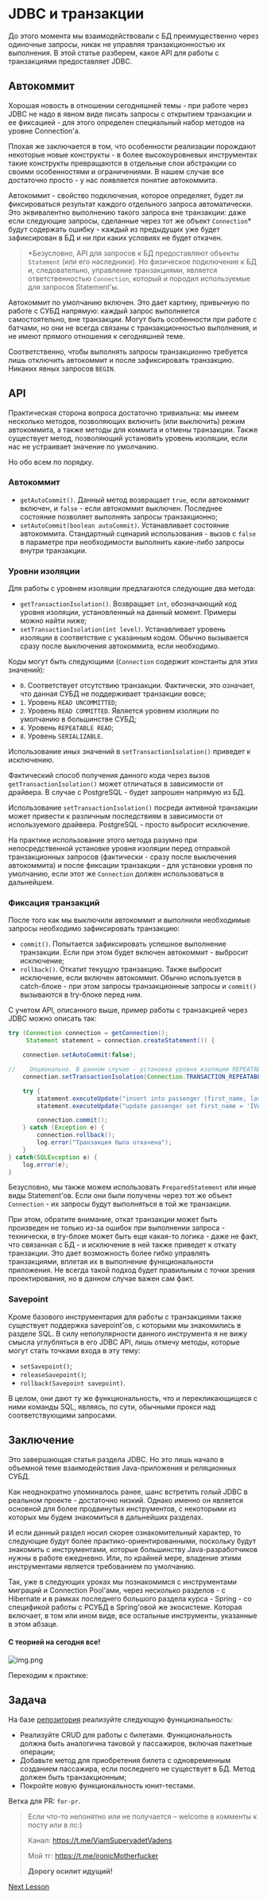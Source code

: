# JDBC и транзакции

До этого момента мы взаимодействовали с БД преимущественно через одиночные запросы, никак не управляя
транзакционностью их выполнения. В этой статье разберем, какое API для работы с транзакциями предоставляет JDBC.

## Автокоммит

Хорошая новость в отношении сегодняшней темы - при работе через JDBC не надо в явном виде писать запросы с открытием
транзакции и ее фиксацией - для этого определен специальный набор методов на уровне Connection'а.

Плохая же заключается в том, что особенности реализации порождают некоторые новые конструкты - в более высокоуровневых
инструментах такие конструкты превращаются в отдельные слои абстракции со своими особенностями и ограничениями. В нашем
случае все достаточно просто - у нас появляется понятие автокоммита.

Автокоммит - свойство подключения, которое определяет, будет ли фиксироваться результат каждого отдельного запроса
автоматически. Это эквивалентно выполнению такого запроса вне транзакции: даже если следующие запросы, сделанные
через тот же объект `Connection`* будут содержать ошибку - каждый из предыдущих уже будет зафиксирован в БД и ни при
каких условиях не будет откачен.

> *Безусловно, API для запросов к БД предоставляют объекты `Statement` (или его наследники). Но физическое
> подключение к БД и, следовательно, управление транзакциями, является ответственностью `Connection`, который и
> породил используемые для запросов Statement'ы.

Автокоммит по умолчанию включен. Это дает картину, привычную по работе с СУБД напрямую: каждый запрос выполняется
самостоятельно, вне транзакции. Могут быть особенности при работе с батчами, но они не всегда связаны с
транзакционностью выполнения, и не имеют прямого отношения к сегодняшней теме.

Соответственно, чтобы выполнять запросы транзакционно требуется лишь отключить автокоммит и после зафиксировать
транзакцию. Никаких явных запросов `BEGIN`.

## API

Практическая сторона вопроса достаточно тривиальна: мы имеем несколько методов, позволяющих включить (или выключить)
режим автокоммита, а также методы для коммита и отмены транзакции. Также существует метод, позволяющий установить
уровень изоляции, если нас не устраивает значение по умолчанию.

Но обо всем по порядку.

### Автокоммит

- `getAutoCommit()`. Данный метод возвращает `true`, если автокоммит включен, и `false` - если автокоммит выключен.
  Последнее состояние позволяет выполнять запросы транзакционно;
- `setAutoCommit(boolean autoCommit)`. Устанавливает состояние автокоммита. Стандартный сценарий использования -
  вызов с `false` в параметре при необходимости выполнить какие-либо запросы внутри транзакции.

### Уровни изоляции

Для работы с уровнем изоляции предлагаются следующие два метода:

- `getTransactionIsolation()`. Возвращает `int`, обозначающий код уровня изоляции, установленный на данный момент.
  Примеры можно найти ниже;
- `setTransactionIsolation(int level)`. Устанавливает уровень изоляции в соответствие с указанным кодом. Обычно
  вызывается сразу после выключения автокоммита, если необходимо.

Коды могут быть следующими (`Connection` содержит константы для этих значений):

- `0`. Соответствует отсутствию транзакции. Фактически, это означает, что данная СУБД не поддерживает транзакции вовсе;
- `1`. Уровень `READ UNCOMMITTED`;
- `2`. Уровень `READ COMMITTED`. Является уровнем изоляции по умолчанию в большинстве СУБД;
- `4`. Уровень `REPEATABLE READ`;
- `8`. Уровень `SERIALIZABLE`.

Использование иных значений в `setTransactionIsolation()` приведет к исключению.

Фактический способ получения данного кода через вызов `getTransactionIsolation()` может отличаться в зависимости от
драйвера. В случае с PostgreSQL - будет запрошен напрямую из БД.

Использование `setTransactionIsolation()` посреди активной транзакции может привести к различным последствиям в
зависимости от используемого драйвера. PostgreSQL - просто выбросит исключение.

На практике использование этого метода разумно при непосредственной установке уровня изоляции перед отправкой
транзакционных запросов (фактически - сразу после выключения автокоммита) и после фиксации транзакции - для
установки уровня по умолчанию, если этот же `Connection` должен использоваться в дальнейшем.

### Фиксация транзакций

После того как мы выключили автокоммит и выполнили необходимые запросы необходимо зафиксировать транзакцию:

- `commit()`. Попытается зафиксировать успешное выполнение транзакции. Если при этом будет включен автокоммит -
  выбросит исключение;
- `rollback()`. Откатит текущую транзакцию. Также выбросит исключение, если включен автокоммит. Обычно используется
  в catch-блоке - при этом запросы транзакционные запросы и `commit()` вызываются в try-блоке перед ним.

С учетом API, описанного выше, пример работы с транзакцией через JDBC можно описать так:

```java
try (Connection connection = getConnection();
     Statement statement = connection.createStatement()) {

    connection.setAutoCommit(false);

//    Опционально. В данном случае - установка уровня изоляции REPEATABLE READ
    connection.setTransactionIsolation(Connection.TRANSACTION_REPEATABLE_READ);

    try {
        statement.executeUpdate("insert into passenger (first_name, last_name, birth_date) values ('Name2', 'Surname2', '1997-12-20')");
        statement.executeUpdate("update passenger set first_name = 'IVAN' where id = 1");

        connection.commit();
    } catch (Exception e) {
        connection.rollback();
        log.error("Транзакция была откачена");
    }
} catch(SQLException e) {
    log.error(e);
}
```

Безусловно, мы также можем использовать `PreparedStatement` или иные виды Statement'ов. Если они были получены через
тот же объект `Connection` - их запросы будут выполняться в той же транзакции.

При этом, обратите внимание, откат транзакции может быть произведен не только из-за ошибок при выполнении запроса -
технически, в try-блоке может быть еще какая-то логика - даже не факт, что связанная с БД - и исключение в ней также
приведет к откату транзакции. Это дает возможность более гибко управлять транзакциями, вплетая их в выполнение
функциональности приложения. Не всегда такой подход будет правильным с точки зрения проектирования, но в данном
случае важен сам факт.

### Savepoint

Кроме базового инструментария для работы с транзакциями также существует поддержка savepoint'ов, с которыми мы
знакомились в разделе SQL. В силу непопулярности данного инструмента я не вижу смысла углубляться в его JDBC API,
лишь отмечу методы, которые могут стать точками входа в эту тему:

- `setSavepoint()`;
- `releaseSavepoint()`;
- `rollback(Savepoint savepoint)`.

В целом, они дают ту же функциональность, что и перекликающищеся с ними команды SQL, являясь, по сути, обычными
прокси над соответствующими запросами.

## Заключение

Это завершающая статья раздела JDBC. Но это лишь начало в объемной теме взаимодействия Java-приложения и реляционных
СУБД.

Как неоднократно упоминалось ранее, шанс встретить голый JDBC в реальном проекте - достаточно низкий. Однако именно
он является основной для более продвинутых инструментов, с некоторыми из которых мы будем знакомиться в дальнейших
разделах.

И если данный раздел носил скорее ознакомительный характер, то следующие будут более практико-ориентированными,
поскольку будут знакомить с инструментами, которые большинству Java-разработчиков нужны в работе ежедневно. Или, по
крайней мере, владение этими инструментами является требованием по умолчанию.

Так, уже в следующих уроках мы познакомимся с инструментами миграций и Connection Pool'ами, через несколько разделов -
с Hibernate и в рамках последнего большого раздела курса - Spring - со спецификой работы с РСУБД в Spring'овой же
экосистеме. Которая включает, в том или ином виде, все остальные инструменты, указанные в этом абзаце.

#### С теорией на сегодня все!

![img.png](../../../commonmedia/defaultFooter.jpg)

Переходим к практике:

## Задача

На базе [репозитория](https://github.com/KFalcon2022/jdbc-practical-tasks) реализуйте следующую функциональность:

- Реализуйте CRUD для работы с билетами. Функциональность должна быть аналогична таковой у пассажиров, включая
  пакетные операции;
- Добавьте метод для приобретения билета с одновременным созданием пассажира, если последнего не существует в БД.
  Метод должен быть транзакционным;
- Покройте новую функциональность юнит-тестами.

Ветка для PR: `for-pr`.

> Если что-то непонятно или не получается – welcome в комменты к посту или в лс:)
>
> Канал: https://t.me/ViamSupervadetVadens
>
> Мой тг: https://t.me/ironicMotherfucker
>
> **Дорогу осилит идущий!**


[Next Lesson](../133/Connection%20Pool.%20HikariCP.md)
